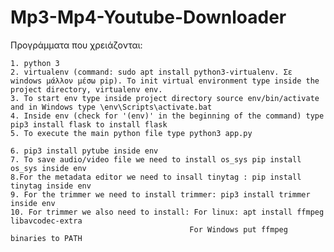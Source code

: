 # Mp3-Mp4-Youtube-Downloader

Προγράμματα που χρειάζονται: 

    1. python 3
    2. virtualenv (command: sudo apt install python3-virtualenv. Σε windows μάλλον μέσω pip). To init virtual environment type inside the project directory, virtualenv env.
    3. To start env type inside project directory source env/bin/activate and in Windows type \env\Scripts\activate.bat
    4. Inside env (check for '(env)' in the beginning of the command) type pip3 install flask to install flask
    5. To execute the main python file type python3 app.py

    6. pip3 install pytube inside env
    7. To save audio/video file we need to install os_sys pip install os_sys inside env
    8.For the metadata editor we need to insall tinytag : pip install tinytag inside env
    9. For the trimmer we need to install trimmer: pip3 install trimmer inside env
    10. For trimmer we also need to install: For linux: apt install ffmpeg libavcodec-extra
                                            For Windows put ffmpeg binaries to PATH

    
